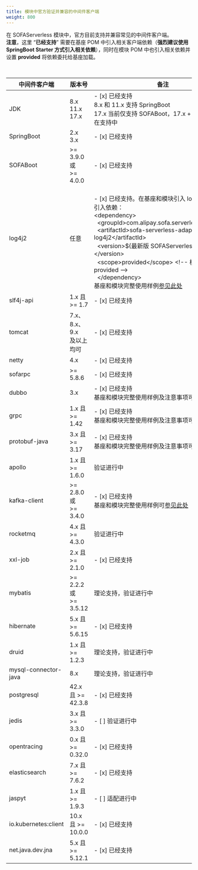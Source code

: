 ```yaml
---
title: 模块中官方验证并兼容的中间件客户端
weight: 800
---
```


在 SOFAServerless 模块中，官方目前支持并兼容常见的中间件客户端。<br />**注意**，这里 “**已经支持**” 需要在基座 POM 中引入相关客户端依赖（**强烈建议使用 SpringBoot Starter 方式引入相关依赖**），同时在模块 POM 中也引入相关依赖并设置 **<scope>provided</scope>** 将依赖委托给基座加载。

<br/>

| 中间件客户端 | 版本号 | 备注 |
| --- | --- | --- |
| JDK | 8.x<br />11.x<br />17.x | - [x] 已经支持<br />8.x 和 11.x 支持 SpringBoot<br />17.x 当前仅支持 SOFABoot，17.x + SpringBoot 正在支持中 |
| SpringBoot | 2.x<br />3.x | - [x] 已经支持<br /> |
| SOFABoot | >= 3.9.0  或<br />>= 4.0.0 | - [x] 已经支持<br /> |
| log4j2 | 任意 | <br />- [x] 已经支持。在基座和模块引入 log4j2，并额外引入依赖：<br/>&lt;dependency&gt;<br/>&nbsp;&nbsp;&lt;groupId&gt;com.alipay.sofa.serverless&lt;/groupId&gt;<br/>&nbsp;&nbsp;&lt;artifactId&gt;sofa-serverless-adapter-log4j2&lt;/artifactId&gt;<br/>&nbsp;&nbsp;&lt;version&gt;${最新版 SOFAServerless 版本}&lt;/version&gt;<br/>&nbsp;&nbsp;&lt;scope&gt;provided&lt;/scope&gt; &lt;!-- 模块需要 provided --&gt;<br/>&nbsp;&nbsp;&lt;/dependency&gt;<br/>基座和模块完整使用样例[参见此处](https://github.com/sofastack/sofa-serverless/blob/master/samples/logging/README.md) |
| slf4j-api | 1.x 且 >= 1.7 | - [x] 已经支持<br /> |
| tomcat | 7.x、8.x、9.x <br />及以上均可 | - [x] 已经支持<br /> |
| netty | 4.x | - [x] 已经支持<br /> |
| sofarpc | >= 5.8.6 | - [x] 已经支持<br /> |
| dubbo | 3.x | - [x] 已经支持<br/>基座和模块完整使用样例及注意事项可[参见此处](https://github.com/sofastack/sofa-serverless/blob/master/samples/dubbo-samples/rpc/grpc) |
| grpc | 1.x 且 >= 1.42 | - [x] 已经支持<br/>基座和模块完整使用样例及注意事项可[参见此处](https://github.com/sofastack/sofa-serverless/blob/master/samples/dubbo-samples/rpc/grpc) |
| protobuf-java | 3.x 且 >= 3.17 | - [x] 已经支持<br/>基座和模块完整使用样例及注意事项可[参见此处](https://github.com/sofastack/sofa-serverless/blob/master/samples/dubbo-samples/rpc/grpc) |
| apollo | 1.x 且 >= 1.6.0 | 验证进行中 |
| kafka-client | >= 2.8.0  或<br />>= 3.4.0 | - [x] 已经支持<br />基座和模块完整使用样例可[参见此处](https://github.com/sofastack/sofa-serverless/blob/master/samples/logging/README.md) |
| rocketmq | 4.x 且 >= 4.3.0 | 验证进行中 |
| xxl-job | 2.x 且 >= 2.1.0 | - [x] 已经支持 |
| mybatis | >= 2.2.2  或<br />>= 3.5.12 | 理论支持，验证进行中 |
| hibernate | 5.x 且 >= 5.6.15 | - [x] 已经支持<br /> |
| druid | 1.x 且 >= 1.2.3 | 理论支持，验证进行中 |
| mysql-connector-java | 8.x | 理论支持，验证进行中 |
| postgresql | 42.x 且 >= 42.3.8 | - [x] 已经支持<br /> |
| jedis | 3.x 且 >= 3.3.0 | - [ ] 验证进行中 |
| opentracing | 0.x 且 >= 0.32.0 | - [x] 已经支持<br /> |
| elasticsearch | 7.x 且 >= 7.6.2 | - [x] 已经支持<br /> |
| jaspyt | 1.x 且 >= 1.9.3 | - [ ] 适配进行中<br /> |
| io.kubernetes:client | 10.x 且 >= 10.0.0 | - [x] 已经支持<br /> |
| net.java.dev.jna | 5.x 且 >= 5.12.1 | - [x] 已经支持<br /> |

